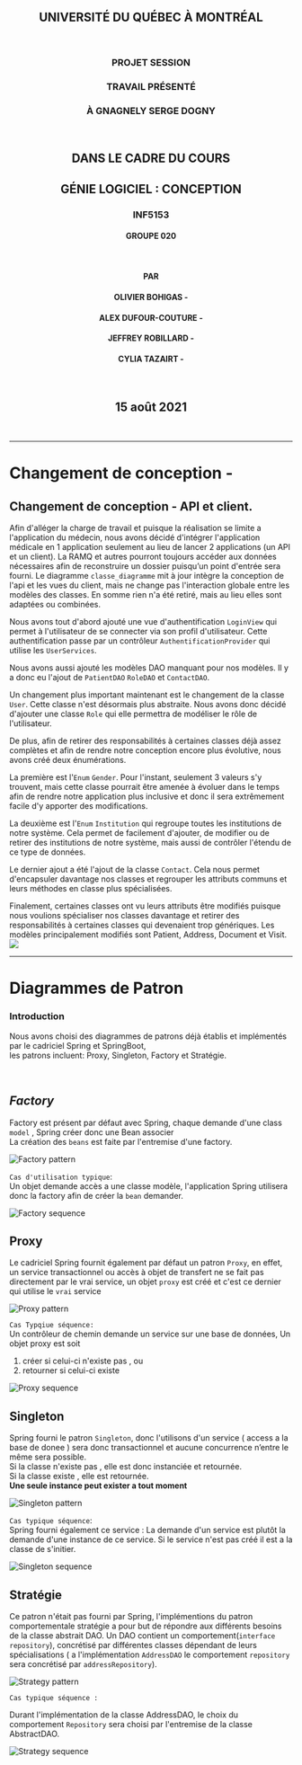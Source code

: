 <div align="center"> 

## UNIVERSITÉ DU QUÉBEC À MONTRÉAL 
&nbsp;
### PROJET SESSION
### TRAVAIL PRÉSENTÉ
### À GNAGNELY SERGE DOGNY
&nbsp;
## DANS LE CADRE DU COURS
## GÉNIE LOGICIEL : CONCEPTION
### INF5153
#### GROUPE 020
&nbsp;
#### PAR
#### OLIVIER BOHIGAS - 
#### ALEX DUFOUR-COUTURE - 

#### JEFFREY ROBILLARD - 
#### CYLIA TAZAIRT - 

&nbsp;
## 15 août 2021
&nbsp;
</div>




---

# Changement de conception - 

## Changement de conception - API et client.

Afin d'alléger la charge de travail et puisque la réalisation se limite a l'application du médecin, nous avons décidé d'intégrer l'application médicale en 1 application seulement au lieu de lancer 2 applications (un API et un client). La RAMQ et autres pourront toujours accéder aux données nécessaires afin de reconstruire un dossier puisqu’un point d'entrée sera fourni. Le diagramme `classe_diagramme`  mit à jour intègre la conception de l'api et les vues du client, mais ne change pas l'interaction globale entre les modèles des classes. En somme rien n'a été retiré, mais au lieu elles sont adaptées ou combinées.

Nous avons tout d'abord ajouté une vue d'authentification `LoginView` qui permet à l'utilisateur de se connecter via son profil d'utilisateur. Cette authentification passe par un contrôleur `AuthentificationProvider` qui utilise les `UserServices`.

Nous avons aussi ajouté les modèles DAO manquant pour nos modèles. Il y a donc eu l'ajout de `PatientDAO` `RoleDAO` et `ContactDAO`. 
    
Un changement plus important maintenant est le changement de la classe `User`. Cette classe n'est désormais plus abstraite. Nous avons donc décidé d'ajouter une classe `Role` qui elle permettra de modéliser le rôle de l'utilisateur.

De plus, afin de retirer des responsabilités à certaines classes déjà assez complètes et afin de rendre notre conception encore plus évolutive, nous avons créé deux énumérations.

La première est l'`Enum` `Gender`. Pour l'instant, seulement 3 valeurs s'y trouvent, mais cette classe pourrait être amenée à évoluer dans le temps afin de rendre notre application plus inclusive et donc il sera extrêmement facile d'y apporter des modifications.

La deuxième est l'`Enum` `Institution` qui regroupe toutes les institutions de notre système. Cela permet de facilement d'ajouter, de modifier ou de retirer des institutions de notre système, mais aussi de contrôler l'étendu de ce type de données. 

Le dernier ajout a été l'ajout de la classe `Contact`. Cela nous permet d'encapsuler davantage nos classes et regrouper les attributs communs et leurs méthodes en classe plus spécialisées.
    
Finalement, certaines classes ont vu leurs attributs être modifiés puisque nous voulions spécialiser nos classes davantage et retirer des responsabilités à certaines classes qui devenaient trop génériques. Les modèles principalement modifiés sont Patient, Address, Document et Visit.
![](_models/_images/new_class_diagram.png)


---

# Diagrammes de Patron

### Introduction

Nous avons choisi des diagrammes de patrons déjà établis et implémentés par le cadriciel Spring et SpringBoot,  
les patrons incluent: Proxy, Singleton, Factory et Stratégie. 

<Br>

## _Factory_

Factory est présent par défaut avec Spring, chaque demande d'une class `model` , Spring créer donc une Bean associer  
La création des `beans` est faite par l'entremise d'une factory.


![Factory pattern](./_models/_images/Factory_pattern.png)


`Cas d'utilisation typique`:  
Un objet demande accès a une classe modèle, l'application Spring utilisera donc la factory afin de créer la `bean` demander. 

![Factory sequence](./_models/_images/Factory_sequence.png)


## Proxy

Le cadriciel Spring fournit également par défaut un patron `Proxy`, en effet, un service transactionnel ou accès à objet de transfert ne se fait pas directement par le vrai service, un objet `proxy` est créé et c'est ce dernier qui utilise le `vrai` service

![Proxy pattern](./_models/_images/Proxy_pattern.png)




`Cas Typqiue séquence:`  
Un contrôleur de chemin demande un service sur une base de données,
Un objet proxy est soit  
 1. créer si celui-ci n'existe pas , ou   
 2. retourner si celui-ci existe

![Proxy sequence](./_models/_images/Proxy_sequence.png)


## Singleton


Spring fourni le patron `Singleton`, donc l'utilisons d'un service ( access a la base de donee ) sera donc transactionnel et aucune concurrence n’entre le même sera possible.  
Si la classe n'existe pas , elle est donc instanciée et retournée.  
Si la classe existe , elle est retournée.  
__Une seule instance peut exister a tout moment__  

![Singleton pattern](./_models/_images/Singleton_pattern.png)



`Cas typique séquence`:  
Spring fourni également ce service : La demande d'un service est plutôt la demande d'une instance de ce service. Si le service n'est pas créé il est a la classe de s'initier.

![Singleton sequence](./_models/_images/Singleton_sequence.png)



## Stratégie

Ce patron n'était pas fourni par Spring, l'implémentions du patron comportementale stratégie a pour but de répondre aux différents besoins de la classe abstrait DAO. Un DAO contient un comportement(`interface repository`), concrétisé par différentes classes dépendant de leurs spécialisations ( a l'implémentation `AddressDAO` le comportement `repository` sera concrétisé par `addressRepository`).

![Strategy pattern](./_models/_images/Strategy_pattern.png)



`Cas typique séquence :`  

Durant l'implémentation de la classe AddressDAO, le choix du comportement `Repository` sera choisi par l'entremise de la classe AbstractDAO. 

![Strategy sequence](./_models/_images/Strategy_sequence.png)


